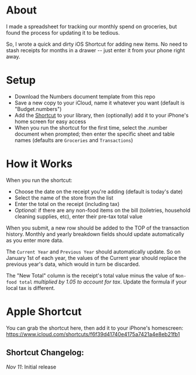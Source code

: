 # About 

I made a spreadsheet for tracking our monthly spend on groceries, but found the process for updating it to be tedious. 

So, I wrote a quick and dirty iOS Shortcut for adding new items. No need to stash receipts for months in a drawer -- just enter it from your phone right away. 

# Setup
- Download the Numbers document template from this repo
- Save a new copy to your iCloud, name it whatever you want (default is "Budget.numbers")
- Add the [Shortcut](https://www.icloud.com/shortcuts/f6f39d41740e4175a7421a4e8eb21fb1) to your library, then (optionally) add it to your iPhone's home screen for easy access
- When you run the shortcut for the first time, select the .number document when prompted; then enter the specific sheet and table names (defaults are `Groceries` and `Transactions`)

# How it Works

When you run the shortcut:
- Choose the date on the receipt you're adding (default is today's date)
- Select the name of the store from the list
- Enter the total on the receipt (including tax)
- _*Optional:*_ if there are any non-food items on the bill (toiletries, household cleaning supplies, etc), enter their pre-tax total value

When you submit, a new row should be added to the TOP of the transaction history. Monthly and yearly breakdown fields should update automatically as you enter more data. 

The `Current Year` and `Previous Year` should automatically update. So on January 1st of each year, the values of the Current year should replace the previous year's data, which would in turn be discarded.

The "New Total" column is the receipt's total value minus the value of `Non-food total` _multiplied by 1.05 to account for tax_. Update the formula if your local tax is different.

# Apple Shortcut
You can grab the shortcut here, then add it to your iPhone's homescreen:
https://www.icloud.com/shortcuts/f6f39d41740e4175a7421a4e8eb21fb1

## Shortcut Changelog:
_Nov 11_: Initial release
